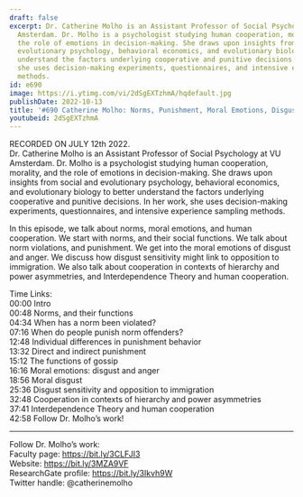 ```yaml
---
draft: false
excerpt: Dr. Catherine Molho is an Assistant Professor of Social Psychology at VU
  Amsterdam. Dr. Molho is a psychologist studying human cooperation, morality, and
  the role of emotions in decision-making. She draws upon insights from social and
  evolutionary psychology, behavioral economics, and evolutionary biology to better
  understand the factors underlying cooperative and punitive decisions. In her work,
  she uses decision-making experiments, questionnaires, and intensive experience sampling
  methods.
id: e690
image: https://i.ytimg.com/vi/2dSgEXTzhmA/hqdefault.jpg
publishDate: 2022-10-13
title: '#690 Catherine Molho: Norms, Punishment, Moral Emotions, Disgust, and Interdependence'
youtubeid: 2dSgEXTzhmA
---
```

RECORDED ON JULY 12th 2022.  
Dr. Catherine Molho is an Assistant Professor of Social Psychology at VU Amsterdam. Dr. Molho is a psychologist studying human cooperation, morality, and the role of emotions in decision-making. She draws upon insights from social and evolutionary psychology, behavioral economics, and evolutionary biology to better understand the factors underlying cooperative and punitive decisions. In her work, she uses decision-making experiments, questionnaires, and intensive experience sampling methods.

In this episode, we talk about norms, moral emotions, and human cooperation. We start with norms, and their social functions. We talk about norm violations, and punishment. We get into the moral emotions of disgust and anger. We discuss how disgust sensitivity might link to opposition to immigration. We also talk about cooperation in contexts of hierarchy and power asymmetries, and Interdependence Theory and human cooperation.

Time Links:  
00:00 Intro  
00:48  Norms, and their functions  
04:34  When has a norm been violated?  
07:16  When do people punish norm offenders?  
12:48  Individual differences in punishment behavior  
13:32  Direct and indirect punishment  
15:12  The functions of gossip  
16:16  Moral emotions: disgust and anger  
18:56  Moral disgust  
25:36  Disgust sensitivity and opposition to immigration  
32:48  Cooperation in contexts of hierarchy and power asymmetries  
37:41  Interdependence Theory and human cooperation  
42:58  Follow Dr. Molho’s work!

---

Follow Dr. Molho’s work:  
Faculty page: https://bit.ly/3CLFJI3  
Website: https://bit.ly/3MZA9VF  
ResearchGate profile: https://bit.ly/3Ikvh9W  
Twitter handle: @catherinemolho
